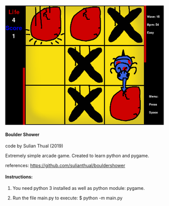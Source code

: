 
![alt text](screenshot.png?raw=true "Screenshot")

<h4>Boulder Shower</h4>

code by Sulian Thual (2019)

Extremely simple arcade game. Created to learn python and pygame.

references: https://github.com/sulianthual/bouldershower

<h4>Instructions: </h4>

1) You need python 3 installed as well as python module: pygame. 


2) Run the file main.py to execute: $ python -m main.py



